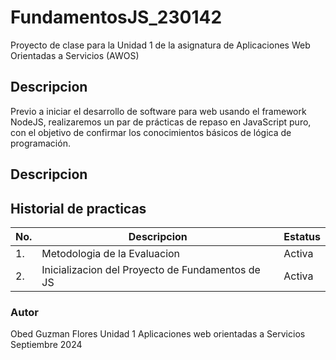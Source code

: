 # FundamentosJS_230142
Proyecto de clase para la Unidad 1 de la asignatura de Aplicaciones Web Orientadas a Servicios (AWOS)

## Descripcion

Previo a iniciar el desarrollo de software para web usando el framework NodeJS, realizaremos un par de prácticas de repaso en JavaScript puro, con el objetivo de confirmar los conocimientos básicos de lógica de programación.

## Descripcion


## Historial de practicas

|No.|Descripcion|Estatus|
|---|-----|----|
|1.|Metodologia de la Evaluacion| Activa|
|2.|Inicializacion del Proyecto de Fundamentos de JS| Activa|



### Autor 

Obed Guzman Flores
Unidad 1
Aplicaciones web orientadas a Servicios
Septiembre 2024
